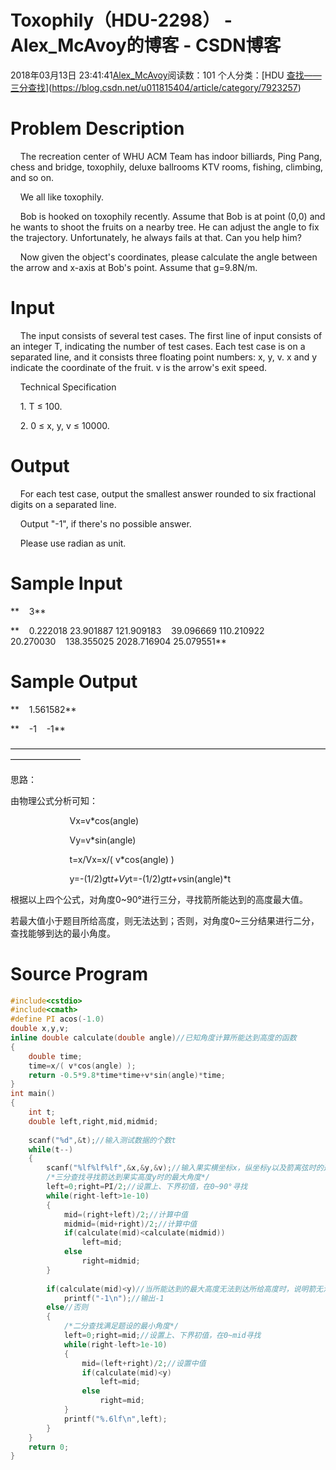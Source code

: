 # Toxophily（HDU-2298） - Alex_McAvoy的博客 - CSDN博客





2018年03月13日 23:41:41[Alex_McAvoy](https://me.csdn.net/u011815404)阅读数：101
个人分类：[HDU																[查找——三分查找](https://blog.csdn.net/u011815404/article/category/8116901)](https://blog.csdn.net/u011815404/article/category/7923257)








# Problem Description

    The recreation center of WHU ACM Team has indoor billiards, Ping Pang, chess and bridge, toxophily, deluxe ballrooms KTV rooms, fishing, climbing, and so on.

    We all like toxophily.

    Bob is hooked on toxophily recently. Assume that Bob is at point (0,0) and he wants to shoot the fruits on a nearby tree. He can adjust the angle to fix the trajectory. Unfortunately, he always fails at that. Can you help him?

    Now given the object's coordinates, please calculate the angle between the arrow and x-axis at Bob's point. Assume that g=9.8N/m. 

# Input

    The input consists of several test cases. The first line of input consists of an integer T, indicating the number of test cases. Each test case is on a separated line, and it consists three floating point numbers: x, y, v. x and y indicate the coordinate of the fruit. v is the arrow's exit speed.

    Technical Specification

    1. T ≤ 100.

    2. 0 ≤ x, y, v ≤ 10000. 

# Output

    For each test case, output the smallest answer rounded to six fractional digits on a separated line.

    Output "-1", if there's no possible answer.

    Please use radian as unit. 

# Sample Input

**    3**

**    0.222018 23.901887 121.909183    39.096669 110.210922 20.270030    138.355025 2028.716904 25.079551**

# Sample Output

**    1.561582**

**    -1    -1**

————————————————————————————————————————————

思路：

由物理公式分析可知：

                        Vx=v*cos(angle)

                        Vy=v*sin(angle)

                        t=x/Vx=x/( v*cos(angle) )

                        y=-(1/2)*g*t*t+Vy*t=-(1/2)*g*t*t+v*sin(angle)*t

根据以上四个公式，对角度0~90°进行三分，寻找箭所能达到的高度最大值。

若最大值小于题目所给高度，则无法达到；否则，对角度0~三分结果进行二分，查找能够到达的最小角度。

# Source Program

```cpp
#include<cstdio>
#include<cmath>
#define PI acos(-1.0)
double x,y,v;
inline double calculate(double angle)//已知角度计算所能达到高度的函数
{
    double time;
    time=x/( v*cos(angle) );
    return -0.5*9.8*time*time+v*sin(angle)*time;
}
int main()
{
    int t;
    double left,right,mid,midmid;
    
    scanf("%d",&t);//输入测试数据的个数t
    while(t--)
    {
        scanf("%lf%lf%lf",&x,&y,&v);//输入果实横坐标x，纵坐标y以及箭离弦时的速度
        /*三分查找寻找箭达到果实高度y时的最大角度*/
        left=0;right=PI/2;//设置上、下界初值，在0~90°寻找
        while(right-left>1e-10)
        {
            mid=(right+left)/2;//计算中值
            midmid=(mid+right)/2;//计算中值
            if(calculate(mid)<calculate(midmid))
                left=mid;
            else
                right=midmid;
        }
        
        if(calculate(mid)<y)//当所能达到的最大高度无法到达所给高度时，说明箭无法射中果实
            printf("-1\n");//输出-1
        else//否则
        {
            /*二分查找满足题设的最小角度*/
            left=0;right=mid;//设置上、下界初值，在0~mid寻找
            while(right-left>1e-10)
            {
                mid=(left+right)/2;//设置中值
                if(calculate(mid)<y)
                    left=mid;
                else
                    right=mid;
            }
            printf("%.6lf\n",left);
        }
    }
    return 0;
}
```










